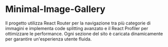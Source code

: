 # Minimal-Image-Gallery
Il progetto utilizza React Router per la navigazione tra più categorie di immagini e implementa code splitting avanzato e il React Profiler per ottimizzare le performance. Ogni sezione del sito è caricata dinamicamente per garantire un'esperienza utente fluida. 
